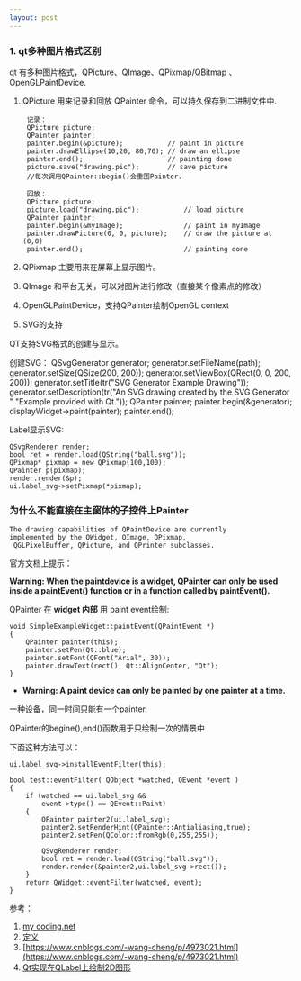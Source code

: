 ```yaml
---
layout: post
---
```


### 1. qt多种图片格式区别

qt 有多种图片格式，QPicture、QImage、QPixmap/QBitmap  、OpenGLPaintDevice.


1. QPicture 用来记录和回放 QPainter 命令，可以持久保存到二进制文件中.

	
		记录：
		QPicture picture;
		QPainter painter;
		painter.begin(&picture);           // paint in picture
		painter.drawEllipse(10,20, 80,70); // draw an ellipse
		painter.end();                     // painting done
		picture.save("drawing.pic");       // save picture
		//每次调用QPainter::begin()会重围Painter.
		
		回放：
		QPicture picture;
		picture.load("drawing.pic");           // load picture
		QPainter painter;
		painter.begin(&myImage);               // paint in myImage
		painter.drawPicture(0, 0, picture);    // draw the picture at (0,0)
		painter.end();                         // painting done

2. QPixmap 主要用来在屏幕上显示图片。
3. QImage 和平台无关，可以对图片进行修改（直接某个像素点的修改）
4. OpenGLPaintDevice，支持QPainter绘制OpenGL context 
	
2. SVG的支持

QT支持SVG格式的创建与显示。

创建SVG：
    QSvgGenerator generator;
    generator.setFileName(path);
    generator.setSize(QSize(200, 200));
    generator.setViewBox(QRect(0, 0, 200, 200));
    generator.setTitle(tr("SVG Generator Example Drawing"));
    generator.setDescription(tr("An SVG drawing created by the SVG Generator "
                                "Example provided with Qt."));
    QPainter painter;
    painter.begin(&generator);
    displayWidget->paint(painter);
    painter.end();

Label显示SVG:

	QSvgRenderer render;
	bool ret = render.load(QString("ball.svg"));
	QPixmap* pixmap = new QPixmap(100,100);
	QPainter p(pixmap);
	render.render(&p);
	ui.label_svg->setPixmap(*pixmap);

### 为什么不能直接在主窗体的子控件上Painter

	The drawing capabilities of QPaintDevice are currently 
	implemented by the QWidget, QImage, QPixmap,
	 QGLPixelBuffer, QPicture, and QPrinter subclasses.

官方文档上提示：

**Warning: When the paintdevice is a widget, QPainter can only be used inside a paintEvent() function or in a function called by paintEvent().**

QPainter 在 **widget 内部** 用 paint event绘制:

	void SimpleExampleWidget::paintEvent(QPaintEvent *)
	{
	    QPainter painter(this);
	    painter.setPen(Qt::blue);
	    painter.setFont(QFont("Arial", 30));
	    painter.drawText(rect(), Qt::AlignCenter, "Qt");
	}
+ **Warning: A paint device can only be painted by one painter at a time.**

一种设备，同一时间只能有一个painter.

QPainter的begine(),end()函数用于只绘制一次的情景中

下面这种方法可以：

	ui.label_svg->installEventFilter(this);
	
	bool test::eventFilter( QObject *watched, QEvent *event )
	{
		if (watched == ui.label_svg && 
			event->type() == QEvent::Paint)
		{
			QPainter painter2(ui.label_svg);
			painter2.setRenderHint(QPainter::Antialiasing,true);
			painter2.setPen(QColor::fromRgb(0,255,255));
	
			QSvgRenderer render;
			bool ret = render.load(QString("ball.svg"));
			render.render(&painter2,ui.label_svg->rect());
		}
		return QWidget::eventFilter(watched, event);
	}



参考：

1. [my coding.net](http://zhwa3232.coding.me/baibingqianlan.github.io/)
2. [定义]({{site.baseurl}}/assets/2018-10-16/3.bmp)
3. [https://www.cnblogs.com/-wang-cheng/p/4973021.html](https://www.cnblogs.com/-wang-cheng/p/4973021.html)
4. [Qt实现在QLabel上绘制2D图形](https://blog.csdn.net/janonkun/article/details/55657352)



